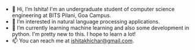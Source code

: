 - 👋 Hi, I’m Ishita! I'm an undergraduate student of computer science engineering at BITS Pilani, Goa Campus.
- 👀 I’m interested in natural language processing applications.
- 🌱 I’m currently learning machine learning and also some development in python. I'm pretty new to this. I hope to learn a lot!
- 📫 You can reach me at ishitakhichar@gmail.com.

<!---
ikhichar/ikhichar is a ✨ special ✨ repository because its `README.md` (this file) appears on your GitHub profile.
You can click the Preview link to take a look at your changes.
--->
